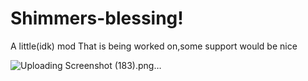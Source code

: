 # Shimmers-blessing!

A little(idk) mod That is being worked on,some support would be nice


![Uploading Screenshot (183).png…]()
